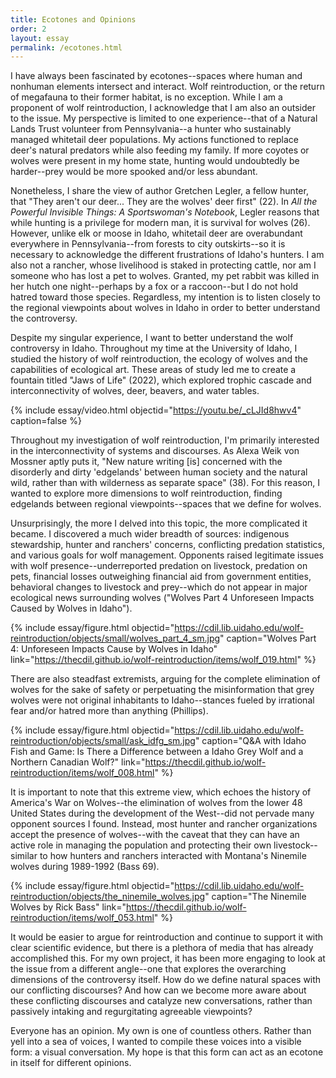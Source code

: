 ```yaml
---
title: Ecotones and Opinions
order: 2
layout: essay
permalink: /ecotones.html
---
```


I have always been fascinated by ecotones--spaces where human and nonhuman elements intersect and interact. Wolf reintroduction, or the return of megafauna to their former habitat, is no exception. While I am a proponent of wolf reintroduction, I acknowledge that I am also an outsider to the issue. My perspective is limited to one experience--that of a Natural Lands Trust volunteer from Pennsylvania--a hunter who sustainably managed whitetail deer populations. My actions functioned to replace deer's natural predators while also feeding my family. If more coyotes or wolves were present in my home state, hunting would undoubtedly be harder--prey would be more spooked and/or less abundant.

Nonetheless, I share the view of author Gretchen Legler, a fellow hunter, that "They aren't our deer... They are the wolves' deer first" (22). In _All the Powerful Invisible Things: A Sportswoman's Notebook_, Legler reasons that while hunting is a privilege for modern man, it is survival for wolves (26). However, unlike elk or moose in Idaho, whitetail deer are overabundant everywhere in Pennsylvania--from forests to city outskirts--so it is necessary to acknowledge the different frustrations of Idaho's hunters. I am also not a rancher, whose livelihood is staked in protecting cattle, nor am I someone who has lost a pet to wolves. Granted, my pet rabbit was killed in her hutch one night--perhaps by a fox or a raccoon--but I do not hold hatred toward those species. Regardless, my intention is to listen closely to the regional viewpoints about wolves in Idaho in order to better understand the controversy.  

Despite my singular experience, I want to better understand the wolf controversy in Idaho. Throughout my time at the University of Idaho, I studied the history of wolf reintroduction, the ecology of wolves and the capabilities of ecological art. These areas of study led me to create a fountain titled "Jaws of Life" (2022), which explored trophic cascade and interconnectivity of wolves, deer, beavers, and water tables. 

{% include essay/video.html objectid="https://youtu.be/_cLJId8hwv4" caption=false %}

Throughout my investigation of wolf reintroduction, I'm primarily interested in the interconnectivity of systems and discourses. As Alexa Weik von Mossner aptly puts it, "New nature writing [is] concerned with the disorderly and dirty 'edgelands' between human society and the natural wild, rather than with wilderness as separate space" (38). For this reason, I wanted to explore more dimensions to wolf reintroduction, finding edgelands between regional viewpoints--spaces that we define for wolves.

Unsurprisingly, the more I delved into this topic, the more complicated it became. I discovered a much wider breadth of sources: indigenous stewardship, hunter and ranchers' concerns, conflicting predation statistics, and various goals for wolf management. Opponents raised legitimate issues with wolf presence--underreported predation on livestock, predation on pets, financial losses outweighing financial aid from government entities, behavioral changes to livestock and prey--which do not appear in major ecological news surrounding wolves ("Wolves Part 4 Unforeseen Impacts Caused by Wolves in Idaho"). 

{% include essay/figure.html objectid="https://cdil.lib.uidaho.edu/wolf-reintroduction/objects/small/wolves_part_4_sm.jpg" caption="Wolves Part 4: Unforeseen Impacts Cause by Wolves in Idaho" link="https://thecdil.github.io/wolf-reintroduction/items/wolf_019.html" %}

There are also steadfast extremists, arguing for the complete elimination of wolves for the sake of safety or perpetuating the misinformation that grey wolves were not original inhabitants to Idaho--stances fueled by irrational fear and/or hatred more than anything (Phillips).

{% include essay/figure.html objectid="https://cdil.lib.uidaho.edu/wolf-reintroduction/objects/small/ask_idfg_sm.jpg" caption="Q&A with Idaho Fish and Game: Is There a Difference between a Idaho Grey Wolf and a Northern Canadian Wolf?" link="https://thecdil.github.io/wolf-reintroduction/items/wolf_008.html" %}

It is important to note that this extreme view, which echoes the history of America's War on Wolves--the elimination of wolves from the lower 48 United States during the development of the West--did not pervade many opponent sources I found. Instead, most hunter and rancher organizations accept the presence of wolves--with the caveat that they can have an active role in managing the population and protecting their own livestock--similar to how hunters and ranchers interacted with Montana's Ninemile wolves during 1989-1992 (Bass 69). 

{% include essay/figure.html objectid="https://cdil.lib.uidaho.edu/wolf-reintroduction/objects/the_ninemile_wolves.jpg" caption="The Ninemile Wolves by Rick Bass" link="https://thecdil.github.io/wolf-reintroduction/items/wolf_053.html" %}

It would be easier to argue for reintroduction and continue to support it with clear scientific evidence, but there is a plethora of media that has already accomplished this. For my own project, it has been more engaging to look at the issue from a different angle--one that explores the overarching dimensions of the controversy itself. How do we define natural spaces with our conflicting discourses? And how can we become more aware about these conflicting discourses and catalyze new conversations, rather than passively intaking and regurgitating agreeable viewpoints?

Everyone has an opinion. My own is one of countless others. Rather than yell into a sea of voices, I wanted to compile these voices into a visible form: a visual conversation. My hope is that this form can act as an ecotone in itself for different opinions.